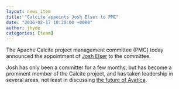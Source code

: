 ```yaml
---
layout: news_item
title: "Calcite appoints Josh Elser to PMC"
date: "2016-02-17 10:30:00 +0000"
author: jhyde
categories: [team]
---
```

<!--
{% comment %}
Licensed to the Apache Software Foundation (ASF) under one or more
contributor license agreements.  See the NOTICE file distributed with
this work for additional information regarding copyright ownership.
The ASF licenses this file to you under the Apache License, Version 2.0
(the "License"); you may not use this file except in compliance with
the License.  You may obtain a copy of the License at

http://www.apache.org/licenses/LICENSE-2.0

Unless required by applicable law or agreed to in writing, software
distributed under the License is distributed on an "AS IS" BASIS,
WITHOUT WARRANTIES OR CONDITIONS OF ANY KIND, either express or implied.
See the License for the specific language governing permissions and
limitations under the License.
{% endcomment %}
-->

The Apache Calcite project management committee (PMC) today announced the
appointment of [Josh Elser](https://mail-archives.apache.org/mod_mbox/calcite-dev/201602.mbox/%3C12AA8D09-BBF8-470B-8933-5B672162546C%40apache.org%3E)
to the committee.

Josh has only been a committer for a few months, but has become a prominent
member of the Calcite project, and has taken leadership in several areas,
not least in discussing [the future of Avatica](https://mail-archives.apache.org/mod_mbox/calcite-dev/201601.mbox/%3C56ABCCFF.3010205%40gmail.com%3E).
